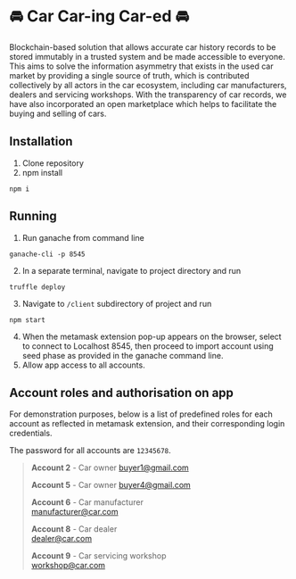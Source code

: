 # 🚘 Car Car-ing Car-ed 🚘
Blockchain-based solution that allows accurate car history records to be stored immutably in a trusted system and be made accessible to everyone. This aims to solve the information asymmetry that exists in the used car market by providing a single source of truth, which is contributed collectively by all actors in the car ecosystem, including car manufacturers, dealers and servicing workshops. With the transparency of car records, we have also incorporated an open marketplace which helps to facilitate the buying and selling of cars.

## Installation 
1. Clone repository
2. npm install
```
npm i
```

## Running
1. Run ganache from command line
```
ganache-cli -p 8545
```
2. In a separate terminal, navigate to project directory and run 
```
truffle deploy
```
3. Navigate to `/client` subdirectory of project and run
```
npm start
```
4. When the metamask extension pop-up appears on the browser, select to connect to Localhost 8545, then proceed to import account using seed phase as provided in the ganache command line.
5. Allow app access to all accounts.

## Account roles and authorisation on app
For demonstration purposes, below is a list of predefined roles for each account as reflected in metamask extension, and their corresponding login credentials.

The password for all accounts are `12345678`.

> **Account 2** - Car owner
> buyer1@gmail.com
> 
> **Account 5** - Car owner
> buyer4@gmail.com
> 
> **Account 6** - Car manufacturer  
> manufacturer@car.com  
> 
> **Account 8** - Car dealer  
> dealer@car.com
> 
> **Account 9** - Car servicing workshop  
> workshop@car.com  


